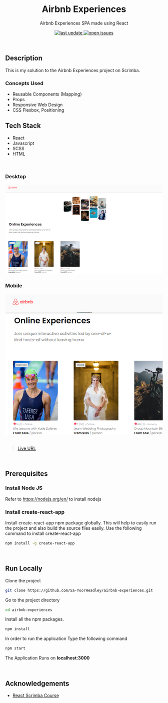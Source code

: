 <div align="center">

  <h1>Airbnb Experiences</h1>
  
  <p>
    Airbnb Experiences SPA made using React
  </p>
  
<!-- Badges -->
<p>
  <a href="">
    <img src="https://img.shields.io/github/last-commit/Sa-YoorHeadley/airbnb-experiences" alt="last update" />
  </a>
  <a href="https://github.com/Sa-YoorHeadley/airbnb-experiences/issues/">
    <img src="https://img.shields.io/github/issues/Sa-YoorHeadley/airbnb-experiences" alt="open issues" />
  </a>
</p>
</div>

<br />

## Description 
This is my solution to the Airbnb Experiences project on Scrimba.

### Concepts Used
- Reusable Components (Mapping) 
- Props
- Responsive Web Design
- CSS Flexbox, Positioning

<!-- TechStack -->
## Tech Stack
  <ul>
    <li>React</li>
    <li>Javascript</li>
    <li>SCSS</li>
    <li>HTML</li>
  </ul>

<br />

<!-- Screenshot -->

### Desktop
<div align="center"> 
  <img src="https://github.com/Sa-YoorHeadley/airbnb-experiences/blob/main/assets/Preview-Desktop.PNG" alt="screenshot" />
</div>

### Mobile
<div align="center"> 
  <img src="https://github.com/Sa-YoorHeadley/airbnb-experiences/blob/main/assets/Preview-Mobile.PNG" alt="screenshot" />
</div>

<br />

> [Live URL](https://sa-yoorheadley.github.io/airbnb-experiences/)

<br />


## Prerequisites

### Install Node JS
Refer to https://nodejs.org/en/ to install nodejs

### Install create-react-app
Install create-react-app npm package globally. This will help to easily run the project and also build the source files easily. Use the following command to install create-react-app

```bash
npm install -g create-react-app
```

<br />

<!-- Run Locally -->
## Run Locally

Clone the project

```bash
git clone https://github.com/Sa-YoorHeadley/airbnb-experiences.git
```

Go to the project directory

```bash
cd airbnb-experiences
```

Install all the npm packages. 

```bash
npm install
```

In order to run the application Type the following command

```bash
npm start
```

The Application Runs on **localhost:3000**

<br />

<!-- Acknowledgements -->
## Acknowledgements

- [React Scrimba Course](https://scrimba.com/learn/learnreact)
